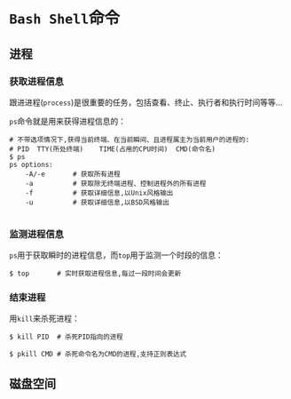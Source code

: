 # `Bash Shell`命令

## 进程

### 获取进程信息

跟进进程(`process`)是很重要的任务，包括查看、终止、执行者和执行时间等等...

`ps`命令就是用来获得进程信息的：

```shell
# 不带选项情况下,获得当前终端、在当前瞬间、且进程属主为当前用户的进程的:
# PID  TTY(所处终端)	TIME(占用的CPU时间)  CMD(命令名)
$ ps
ps options:
	-A/-e		# 获取所有进程
	-a			# 获取除无终端进程、控制进程外的所有进程
	-f			# 获取详细信息,以Unix风格输出
	-u			# 获取详细信息,以BSD风格输出
	
```

### 监测进程信息

`ps`用于获取瞬时的进程信息，而`top`用于监测一个时段的信息：

```shell
$ top		# 实时获取进程信息,每过一段时间会更新
```

### 结束进程

用`kill`来杀死进程：

```shell
$ kill PID	# 杀死PID指向的进程

$ pkill CMD	# 杀死命令名为CMD的进程,支持正则表达式
```

## 磁盘空间